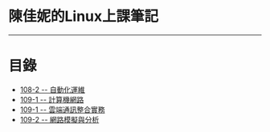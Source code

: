 # 陳佳妮的Linux上課筆記
---
# 目錄
* [108-2 -- 自動化運維](./108-2)
* [109-1 -- 計算機網路](./109-1/計算機網路)
* [109-1 -- 雲端通訊整合實務](./109-1/Docker)
* [109-2 -- 網路模擬與分析](./109-2)
